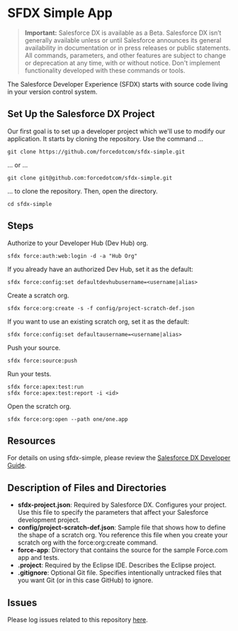 # SFDX Simple App

> **Important:** Salesforce DX is available as a Beta. Salesforce DX isn’t generally available unless or until Salesforce announces its general availability in documentation or in press releases or public statements. All commands, parameters, and other features are subject to change or deprecation at any time, with or without notice. Don't implement functionality developed with these commands or tools.

The Salesforce Developer Experience (SFDX) starts with source code living in your version control system.

## Set Up the Salesforce DX Project

Our first goal is to set up a developer project which we'll use to modify our application. It starts by cloning the repository. Use the command ...

    git clone https://github.com/forcedotcom/sfdx-simple.git

… or ...

    git clone git@github.com:forcedotcom/sfdx-simple.git

… to clone the repository. Then, open the directory.

    cd sfdx-simple
    
## Steps

Authorize to your Developer Hub (Dev Hub) org.

    sfdx force:auth:web:login -d -a "Hub Org"

If you already have an authorized Dev Hub, set it as the default:

    sfdx force:config:set defaultdevhubusername=<username|alias>

Create a scratch org.

    sfdx force:org:create -s -f config/project-scratch-def.json

If you want to use an existing scratch org, set it as the default:

    sfdx force:config:set defaultausername=<username|alias>

Push your source.

    sfdx force:source:push

Run your tests.

    sfdx force:apex:test:run
    sfdx force:apex:test:report -i <id>

Open the scratch org.

    sfdx force:org:open --path one/one.app

## Resources

For details on using sfdx-simple, please review the [Salesforce DX Developer Guide](https://developer.salesforce.com/docs/atlas.en-us.sfdx_dev.meta/sfdx_dev).

## Description of Files and Directories  

* **sfdx-project.json**: Required by Salesforce DX. Configures your project.  Use this file to specify the parameters that affect your Salesforce development project.
* **config/project-scratch-def.json**: Sample file that shows how to define the shape of a scratch org.  You reference this file when you create your scratch org with the force:org:create command.   
* **force-app**: Directory that contains the source for the sample Force.com app and tests.   
* **.project**:  Required by the Eclipse IDE.  Describes the Eclipse project. 
* **.gitignore**:  Optional Git file. Specifies intentionally untracked files that you want Git (or in this case GitHub) to ignore.

## Issues

Please log issues related to this repository [here](https://github.com/forcedotcom/sfdx-simple/issues).
